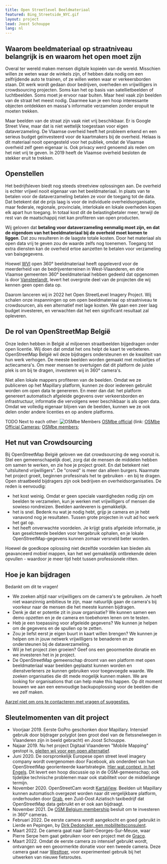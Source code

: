 ```yaml
---
title: Open Streetlevel Beeldmateriaal
featured: Bing_Streetside_NYC.gif
layout: project
lead: Joost Schouppe
lang: nl
---
```


## Waarom beeldmateriaal op straatniveau belangrijk is en waarom het open moet zijn
Overal ter wereld maken mensen digitale kopieën van de wereld. Misschien willen ze weten waar de winkels zijn, of hebben data nodig om een zelfrijdende auto te trainen, of ze willen weten waar er verkeersborden staan. Dit werk wordt gedaan door bedrijven, overheden en vrijwilligers in crowdsourcing projecten. Soms kan het op basis van satellietbeelden of luchtbeelden. Soms moet je ervoor naar buiten. Maar heel vaak zijn beelden van de straat het meest nodig. Daarmee kan je een hoop interessante objecten ontdekken en massa's informatie verzamelen zonder eropuit te moeten trekken.

Maar beelden van de straat zijn vaak niet vrij beschikbaar. Er is Google Street View, maar dat is niet wettelijk toegestaan voor eigen dataverzameling. De Vlaamse overheid heeft het probleem erkend en een serieus budget geïnvesteerd voor de kaartmakers bij de overheid. Helaas is dit materiaal nooit opengesteld voor het publiek, omdat de Vlaamse overheid zelf geen eigenaar is. Ook privacy werd genoemd als reden om het niet vrij te geven. In 2019 heeft de Vlaamse overheid besloten de stekker eruit te trekken.

## Openstellen

Het bedrijfsleven biedt nog steeds streetview oplossingen aan. De overheid is echter vrijwel nooit eigenaar van het beeldmateriaal. In plaats van te betalen voor de dataverzameling betalen ze voor de toegang tot de data. Dat betekent dat de prijs laag is voor de individuele overheidsorganisatie, maar federale, regionale, provinciale, interlokale en lokale overheden kopen elk apart hun toegang. In totaal kost dit de belastingbetaler meer, terwijl de rest van de maatschappij niet kan profiteren van open producten.

Wij geloven dat **betaling voor dataverzameling eenmalig moet zijn, en dat de eigendom van het beeldmateriaal bij de overheid moet komen te liggen**. Dat zou resulteren in de laagste totale kosten. Door het materiaal als open data vrij te geven zou de waarde zelfs nog toenemen. Toegang tot extra diensten kan de overheid ertoe aanzetten te betalen voor verzameling van baisgegevens.

Hoewel [WVI](https://www.wvigisco.be/best-practices/gis-coordinatie/oostrozebeke-als-eerste-volledige-gemeente-360-op-mapillary/) open 360° beeldmateriaal heeft opgeleverd voor de meerderheid van de bedrijventerreinen in West-Vlaanderen, en drie Vlaamse gemeenten 360° beeldmateriaal hebben gedeeld dat opgenomen is door [Vansteelandt](https://www.vansteelandt.be/), levert het overgrote deel van de projecten die wij kennen geen open data op. 

Daarom lanceren wij in 2022 het Open StreetLevel Imagery Project. Wij schalen onze inspanningen op om open beeldmateriaal op straatniveau te crowdsourcen, als een alternatief met lage kosten. We gaan een zeer laag budget investeren, en verwachten dat het een significant resultaat zal opleveren.

## De rol van OpenStreetMap België

Onze leden hebben in België al miljoenen straatbeelden bijgedragen onder open licentie. Wij doen dat omdat het ons helpt de kaart te verbeteren. OpenStreetMap België wil deze bijdragers ondersteunen en de kwaliteit van hun werk verhogen. De meeste beelden worden gemaakt met mobieltjes of actiecamera's. Om meer mensen te overtuigen dat dit platform de juiste plek is om bij te dragen, investeren wij in 360° camera's.

Niet allen lokale mappers profiteren van de beelden. Omdat we ze publiceren op het Mapillary platform, kunnen ze door iedereen gebruikt worden om open data te genereren. En meer dan dat: het platform genereert automatisch afgeleide gegevens over verkeersborden en infrastructuur, informatie die vervolgens weer beschikbaar is als open data. Omdat we volledig eigenaar blijven van de beelden, kunnen we ze ook delen onder andere licenties en op andere platforms. 

TODO Next to each other: ![OSMbe Members](mapillary-members.png)
[OSMbe official](mapillary-official.png)
(link: [OSMbe Official Cameras](https://www.mapillary.com/app/org/osmbelgium?lat=50.70729971977286&lng=5.096829552404529&z=6.707504774632062); [OSMbe members](https://www.mapillary.com/app/org/mosmbelgium?lat=50.70729971977286&lng=5.096829552404529&z=6.707504774632062);

## Het nut van Crowdsourcing

Bij OpenStreetMap België geloven we dat crowdsourcing de weg vooruit is. Stel een gemeenschapelijk doel, zorg dat de mensen de middelen hebben om samen te werken, en zie hoe je project groeit. En dat betekent niet "uitsluitend vrijwilligers". De "crowd" is meer dan alleen burgers. Naarmate het project groeit, beginnen professinals het te gebruiken - en bij te dragen. Open straatbeeld bijdragers zijn ook bedrijven en overheidsorganisaties. De reden is eenvoudig: 
- het kost weinig. Omdat er geen speciale vaardigheden nodig zijn om beelden te verzamelen, kun je werken met vrijwilligers of mensen die sowieso rondreizen. Beelden aanleveren is gemakkelijk.
- het is snel. Bedenk nu wat je nodig hebt, grijp je camera en je hebt vanavond nog je resultaten. Tussen grote projecten in vult ad hoc werk het gat op. 
- het heeft onverwachte voordelen. Je krijgt gratis afgeleide informatie, je kan geselcteerde beelden voor hergebruik ophalen, en je lokale OpenStreetMap-gegevens kunnen zomaar versneld beter worden.

Hoewel de goedkope oplossing niet dezelfde voordelen kan bieden als geavanceerd mobiel mappen, kan het wel gemakkelijk ontbrekende delen opvullen - waardoor je meer tijd hebt tussen professionele ritten. 

## Hoe je kan bijdragen

Bedankt om dit te vragen!

* We zoeken altijd naar vrijwilligers om de camera's te gebruiken. Je hoeft niet waanzinnig ambitieus te zijn, maar natuurlijk gaan de camera's bij voorkeur naar de mensen die het meeste kunnen bijdragen. 
* Denk je dat er potentie zit in jouw organisatie? We kunnen samen een demo opzetten en je de camera en toebehoren lenen om te testen. 
* Heb je een toepassing voor afgeleide gegevens? We kunnen je helpen om de gegevens en de spullen op te zetten. 
* Zou je liefst eerst je eigen buurt in kaart willen brengen? We kunnen je helpen om in jouw netwerk vrijwilligers te benaderen en ze ondersteunen bij de dataverzameling.
* Wil je het project zien groeien? Geef ons een geoormerkte donatie en we investeren het in je project. 
* De OpenStreetMap gemeenschap droomt van een platform met open beeldmateriaal waar beelden geplaatst kunnen worden en dienstverleners ze kunnen gebruiken voor toegevoegde waarde. We zoeken organisaties die dit mede mogelijk kunnen maken. We are looking for organisations that can help make this happen. Op dit moment bouwen we aan een eenvoudige backupoplossing voor de beelden die we zelf maken. 

[Aarzel niet om ons te contacteren met vragen of suggesties.](mailto:community@osm.be) 


## Sleutelmomenten van dit project

* Voorjaar 2019. Eerste GoPro geschonken door Mapillary. Intensief gebruik door bijdrager polyglot (een groot deel van de fietssnelwegen in Vlaanderen zijn in beeld gebracht) en Joost Schouppe.
* Najaar 2019. Nu het project Digitaal Vlaanderen "Mobile Mapping" gestopt is, [pleiten wij voor een open alternatief](https://openstreetmap.be/en/2019/09/27/streetview.html).
* Juni 2020. De oorspronkelijk Europese open street level imagery company wordt overgenomen door Facebook, als onderdeel van hun  OpenStreetMap georienteerde kaartstrategie. [Hier wat context, in het Engels](https://joemorrison.medium.com/why-on-earth-did-facebook-just-acquire-mapillary-9838405272f8). Dit levert een hoop discussie op in de OSM-gemeenschap; ook tijdelijke technische problemen maar ook stabiliteit voor de middellange termijn. 
* November 2020. OpenStreetCam wordt [KartaView](https://kartaview.org/). Beelden uit Mapillary kunnen automatisch overgezet worden naar dit vergelijkbare platform, onderhouden door [Grab](https://www.grab.com), een Zuid-Oost Aziatisch taxibedrijf dat OpenStreetMap data gebruikt en er ook aan bijdraagt. 
* November 2021. De [OSM Belgium membership](https://github.com/osmbe/working-group-bylaws/blob/master/minutes/2021-11-30%20-%20official%20meeting.md) besluit om te investeren in 360° cameras.
* Februari 2022. De eerste camera wordt aangekocht en goed gebruikt in Lierde en Pepingen, by [Dirk Dedoncker, een mobiliteitsconsulent](https://a2bmobility.be/).
* Maart 2022. De camera gaat naar Saint-Georges-Sur-Meuse, waar Pierre Serpe hem gaat gebruiken voor een project met de [Gracq](https://www.gracq.org/groupes/saint-georges).
* Maart 2022. Omdat de eerste camera zo intensief gebruikt wordt, ontvangen we een geoormerkte donatie voor een tweede camera. Deze camera gaat naar [Westtoer](https://www.westtoer.be), voor experimenteel gebruik bij het uitwerken van nieuwe fietsroutes. 
